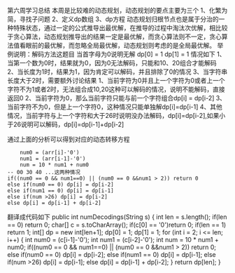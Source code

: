 第六周学习总结
本周是比较难的动态规划，动态规划的要点主要为三个
1、化繁为简，寻找子问题
2、定义dp数组
3、dp方程
动态规划归根节点也是属于分治的一种特殊状态，通过一定的公式推导出最优解，在推导的过程中淘汰次优解，相比较于贪心算法，动态规划推导出的结果一定是最优解，而贪心算法则不一定，贪心算法值看眼前的最优解，而忽略全局最优解，动态规划则考虑的是全局最优解。
举例说明：解码方法这题目
当首字母为0说明无解
dp[0] = 1  dp[1] = 1
情况如下
1、当第一个数为0时，结果就为0，因为0无法解码，只能和10、20组合才能解码
2、当长度为1时，结果为1，因为肯定可以解码，并且排除了0的情况
3、当字符串长度大于2时，需要额外讨论结果
	1、当前字符为0并且上一个字符为0或者上一个字符不为1或者2时，无法组合成10,20这种可以解码的情况，说明不能解码，直接返回0
	2、当前字符为0，那么当前字符只能与前一个字符组合dp[i] = dp[i-2]
	3、当前字符不为0，但是上一个字符0，这种情况只能单独解dp[i]=dp[i-1]
	4、其他情况，当前字符与上一个字符和大于26时说明没办法解码，dp[i]=dp[i-2],如果小于26说明可以解码，dp[i]=dp[i-1]+dp[i-2]

通过上面的分析可以得到对应的动态转移方程
	
		num0 = (arr[i]-'0')
		num1 = (arr[i-1]-'0')
		num = 10 * num1 + num0
	-- 00 30 40 ...这两种情况 
	if((num0 == 0 && num1==0) || (num0 == 0 &&num1 > 2)) return 0
	else if(num0 == 0) dp[i] = dp[i-2]
	else if(num1 == 0) dp[i] = dp[i-1]
	else if(num >26) dp[i] = dp[i-2]
	else dp[i] = dp[i-1] + dp[i-2]

翻译成代码如下
public int numDecodings(String s) {
        int len = s.length();
        if(len == 0) return 0;
        char[] c = s.toCharArray();
        if(c[0] == '0')return 0;
        if(len == 1) return 1;
        int[] dp = new int[len+1];
        dp[0] = 1;
        dp[1] = 1;
        for (int i = 2; i <= len; i++) {
            int num0 = (c[i-1]-'0');
            int num1 = (c[i-2]-'0');
            int num = 10 * num1 + num0;
            if((num0 == 0 && num1==0) || (num0 == 0 &&num1 > 2)) return 0;
            else if(num0 == 0) dp[i] = dp[i-2];
            else if(num1 == 0) dp[i] = dp[i-1];
            else if(num >26) dp[i] = dp[i-1];
            else dp[i] = dp[i-1] + dp[i-2];
        }
        return dp[len];
    }



